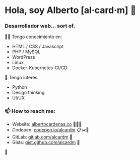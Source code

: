 # Hola, soy Alberto [al·card·m] 👋
### Desarrollador web... sort of.

👨‍🎓 Tengo conocimiento en:
- HTML / CSS / Javascript
- PHP / MySQL
- WordPress
- Linux
- Docker-Kubernetes-CI/CD

👀 Tengo interés:
- Python
- Design thinking 
- UI/UX

### 📫 How to reach me:
- Website: [albertocardenas.co](https://albertocardenas.co/) 👷‍♂️🔬
- Codepen: [codepen.io/alcardm](https://codepen.io/alcardm) 📋✂️💾
- GitLab: [gitlab.com/alcardm](https://gitlab.com/alcardm) 📝
- Gists: [gist.github.com/alcardm](https://gist.github.com/alcardm) 📝

🖖
